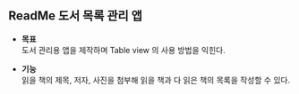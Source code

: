 ## ReadMe 도서 목록 관리 앱

+ **목표**<br>
도서 관리용 앱을 제작하며 Table view 의 사용 방법을 익힌다.

+ **기능**<br>
읽을 책의 제목, 저자, 사진을 첨부해 읽을 책과 다 읽은 책의 목록을 작성할 수 있다.
